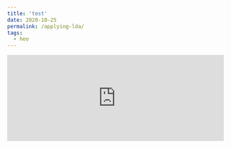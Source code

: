 ```yaml
---
title: 'test'
date: 2020-10-25
permalink: /applying-lda/
tags:
  - heo
---
```

  
<iframe src="https://nbviewer.jupyter.org/github/anla11/anla11.github.io/blob/5cd881f18fa01218a32e204ff4d8c2cf93e8ea4b/_posts/Online_Retail_Content_based_Recommmendation_with_LDA.ipynb"
        onload='javascript:(function(o){o.style.height=o.contentWindow.document.body.scrollHeight+"px";}(this));' 
        style="height:200px;width:100%;border:none;overflow:hidden;"></iframe>
